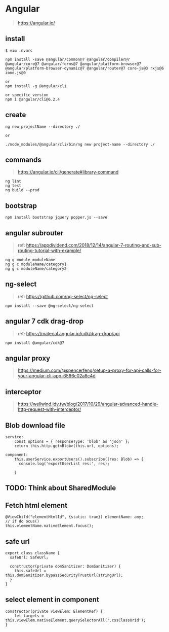 # Angular
> https://angular.io/


## install
```
$ vim .nvmrc

npm install -save @angular/common@7 @angular/compiler@7 @angular/core@7 @angular/forms@7 @angular/platform-browser@7 @angular/platform-browser-dynamic@7 @angular/router@7 core-js@3 rxjs@6 zone.js@0

or
npm install -g @angular/cli

or specific version
npm i @angular/cli@6.2.4
```

## create
```
ng new projectName --directory ./

or

./node_modules/@angular/cli/bin/ng new project-name --directory ./
```

## commands
> https://angular.io/cli/generate#library-command

```
ng lint
ng test
ng build --prod
```
## bootstrap
```
npm install bootstrap jquery popper.js --save
```

## angular subrouter
> ref: https://appdividend.com/2018/12/14/angular-7-routing-and-sub-routing-tutorial-with-example/

```
ng g module moduleName
ng g c moduleName/category1
ng g c moduleName/category2
```

## ng-select
> ref: https://github.com/ng-select/ng-select

```
npm install --save @ng-select/ng-select
```

## angular 7 cdk drag-drop
> ref: https://material.angular.io/cdk/drag-drop/api

```
npm install @angular/cdk@7
```

## angular proxy
> https://medium.com/@spencerfeng/setup-a-proxy-for-api-calls-for-your-angular-cli-app-6566c02a8c4d


## interceptor
> https://wellwind.idv.tw/blog/2017/10/29/angular-advanced-handle-http-request-with-interceptor/


## Blob download file
```
service:
    const options = { responseType: 'blob' as 'json' };
    return this.http.get<Blob>(this.url, options);

component:
    this.userService.exportUsers().subscribe((res: Blob) => {
      console.log('exportUserList res:', res);

    }

```


## TODO: Think about SharedModule



## Fetch html element
```
@ViewChild("elementHtmlId", {static: true}) elementName: any;
// if do ocus()
this.elementName.nativeElement.focus();
```

## safe url
```
export class className {
  safeUrl: SafeUrl;

  constructor(private domSanitizer: DomSanitizer) {
    this.safeUrl = this.domSanitizer.bypassSecurityTrustUrl(stringUrl);
  }
}
```

## select element in component
```
constructor(private viewElem: ElementRef) {
    let targets = this.viewElem.nativeElement.querySelectorAll('.cssClassOrId');
}

```

